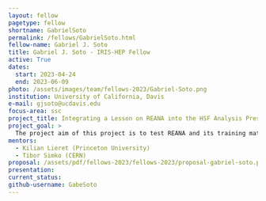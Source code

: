 ```yaml
---
layout: fellow
pagetype: fellow
shortname: GabrielSoto
permalink: /fellows/GabrielSoto.html
fellow-name: Gabriel J. Soto
title: Gabriel J. Soto - IRIS-HEP Fellow
active: True
dates:
  start: 2023-04-24
  end: 2023-06-09
photo: /assets/images/team/fellows-2023/Gabriel-Soto.png
institution: University of California, Davis
e-mail: gjsoto@ucdavis.edu
focus-area: ssc
project_title: Integrating a Lesson on REANA into the HSF Analysis Preservation Training
project_goal: >
  The project aim of this project is to test REANA and its training material. This study will result in improving the workshop, widening its usability, and mitigating difficult readability.
mentors:
  - Kilian Lieret (Princeton University)
  - Tibor Simko (CERN)
proposal: /assets/pdf/fellows-2023/fellows-2023/proposal-gabriel-soto.pdf
presentation:
current_status:
github-username: GabeSoto
---
```

